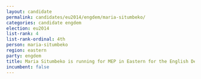 ```yaml
---
layout: candidate
permalink: candidates/eu2014/engdem/maria-situmbeko/
categories: candidate engdem
election: eu2014
list-rank: 4
list-rank-ordinal: 4th
person: maria-situmbeko
region: eastern
party: engdem
title: Maria Situmbeko is running for MEP in Eastern for the English Democrats
incumbent: false
---
```

